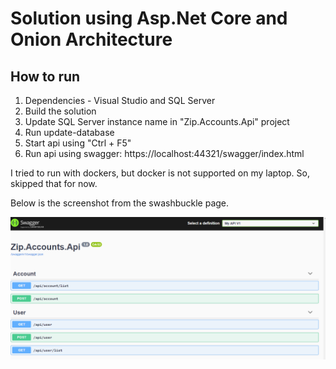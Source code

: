 Solution using Asp.Net Core and Onion Architecture
==================================================

## How to run
1. Dependencies - Visual Studio and SQL Server 
2. Build the solution
3. Update SQL Server instance name in "Zip.Accounts.Api" project
4. Run update-database
5. Start api using "Ctrl + F5"
6. Run api using swagger: https://localhost:44321/swagger/index.html

I tried to run with dockers, but docker is not supported on my laptop. So, skipped that for now.

Below is the screenshot from the swashbuckle page.

![API](/Zip.Accounts/Capture.PNG)
